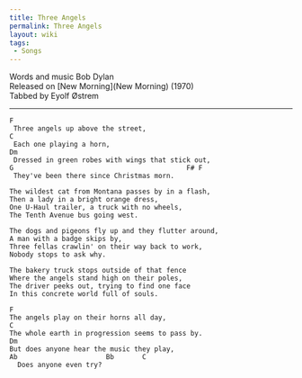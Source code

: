 ```yaml
---
title: Three Angels
permalink: Three Angels
layout: wiki
tags:
 - Songs
---
```


Words and music Bob Dylan  
Released on [New Morning](New Morning) (1970)  
Tabbed by Eyolf Østrem

* * * * *

    F
     Three angels up above the street,
    C
     Each one playing a horn,
    Dm
     Dressed in green robes with wings that stick out,
    G                                           F# F
     They've been there since Christmas morn.

    The wildest cat from Montana passes by in a flash,
    Then a lady in a bright orange dress,
    One U-Haul trailer, a truck with no wheels,
    The Tenth Avenue bus going west.

    The dogs and pigeons fly up and they flutter around,
    A man with a badge skips by,
    Three fellas crawlin' on their way back to work,
    Nobody stops to ask why.

    The bakery truck stops outside of that fence
    Where the angels stand high on their poles,
    The driver peeks out, trying to find one face
    In this concrete world full of souls.

    F
    The angels play on their horns all day,
    C
    The whole earth in progression seems to pass by.
    Dm
    But does anyone hear the music they play,
    Ab                      Bb       C
      Does anyone even try?
